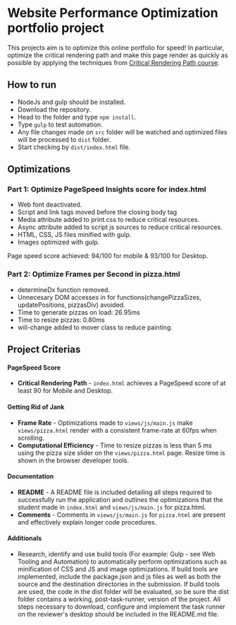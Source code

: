 
# Website Performance Optimization portfolio project

This projects aim is to optimize this online portfolio for speed! In particular, optimize the critical rendering path and make this page render as quickly as possible by applying the techniques from [Critical Rendering Path course](https://www.udacity.com/course/ud884).

## How to run
- NodeJs and gulp should be installed.
- Download the repository.
- Head to the folder and type `npm install`.
- Type `gulp` to test automation.
- Any file changes made on `src` folder will be watched and optimized files will be processed to `dist` folder.
- Start checking by `dist/index.html` file.

## Optimizations
### Part 1: Optimize PageSpeed Insights score for index.html
- Web font deactivated.
- Script and link tags moved before the closing body tag
- Media attribute added to print.css to reduce critical resources.
- Async attribute added to script js sources to reduce critical resources.
- HTML, CSS, JS files minified with gulp.
- Images optimized with gulp.

Page speed score achieved: 94/100 for mobile & 93/100 for Desktop.

### Part 2: Optimize Frames per Second in pizza.html
- determineDx function removed.
- Unnecesary DOM accesses in for functions(changePizzaSizes, updatePositions, pizzasDiv) avoided.
- Time to generate pizzas on load: 26.95ms
- Time to resize pizzas: 0.80ms
- will-change added to mover class to reduce painting.

## Project Criterias
#### PageSpeed Score
- **Critical Rendering Path** - `index.html` achieves a PageSpeed score of at least 90 for Mobile and Desktop.

#### Getting Rid of Jank
- **Frame Rate** - Optimizations made to `views/js/main.js` make `views/pizza.html` render with a consistent frame-rate at 60fps when scrolling.
- **Computational Efficiency** - Time to resize pizzas is less than 5 ms using the pizza size slider on the `views/pizza.html` page. Resize time is shown in the browser developer tools.

#### Documentation
- **README** - A README file is included detailing all steps required to successfully run the application and outlines the optimizations that the student made in `index.html` and `views/js/main.js` for pizza.html.
- **Comments** - Comments in `views/js/main.js` for `pizza.html` are present and effectively explain longer code procedures.

#### Additionals
- Research, identify and use build tools (For example: Gulp - see Web Tooling and Automation) to automatically perform optimizations such as minification of CSS and JS and image optimizations. If build tools are implemented, include the package.json and js files as well as both the source and the destination directories in the submission. If build tools are used, the code in the dist folder will be evaluated, so be sure the dist folder contains a working, post-task-runner, version of the project. All steps necessary to download, configure and implement the task runner on the reviewer's desktop should be included in the README.md file.